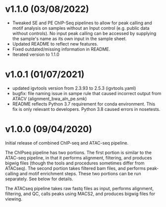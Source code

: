 # v1.1.0 (03/08/2022)

- Tweaked SE and PE ChIP-Seq pipelines to allow for peak calling and motif analysis on samples without an Input control (e.g. public data without controls). No input peak calling can be accessed by supplying the sample's name as its own input in the sample sheet.
- Updated README to reflect new features.
- Fixed outdated/missing information in README.
- Iterated version to 1.1.0

# v1.0.1 (01/07/2021)

- updated igvtools version from 2.3.93 to 2.5.3 (igvtools.yaml)
- bugfix: file naming issue in sampe rule that caused incorrect output from ATACV (alignment_bwa_aln_pe.smk)
- README reflects Python 3.7 requirement for conda environment. This fix is only relevant to developers.  Python 3.8 caused errors in nosetests.

# v1.0.0 (09/04/2020)

Initial release of combined ChIP-seq and ATAC-seq pipeline.

The ChIPseq pipeline has two portions. The first portion is similar to the ATAC-seq pipeline, in that it performs alignment, filtering, and produces bigwig files (though the tools and procedures sometimes differ from ATACseq). The second portion takes filtered bam files, and performs peak-calling and motif enrichment steps. These two portions can be run separately. See below for details.

The ATACseq pipeline takes raw fastq files as input, performs alignment, filtering, and QC, calls peaks using MACS2, and produces bigwig files for viewing.
